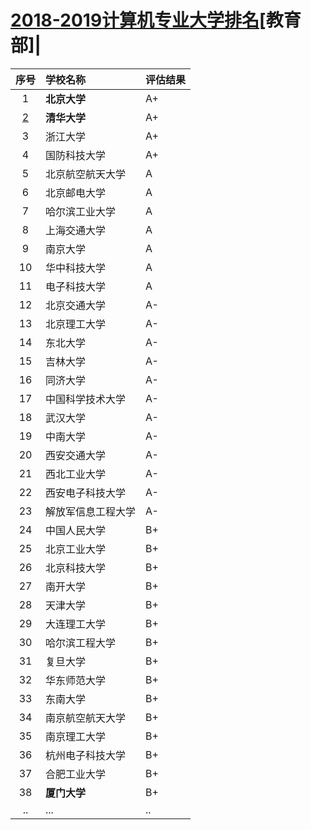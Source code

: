 # [2018-2019计算机专业大学排名](https://www.dxsbb.com/news/1797.html)[教育部]|

|序号|学校名称|评估结果|
|:---:|:------|:-------|
|1    |**北京大学**    |A+|
|[2](http://www.cs.tsinghua.edu.cn/)|**清华大学**    |A+|
|3    |浙江大学        |A+|
|4    |国防科技大学    |A+|
|5    |北京航空航天大学|A|
|6    |北京邮电大学    |A|
|7    |哈尔滨工业大学  |A|
|8    |上海交通大学    |A|
|9    |南京大学        |A|
|10   |华中科技大学    |A|
|11   |电子科技大学    |A|
|12   |北京交通大学    |A-|
|13   |北京理工大学    |A-|
|14   |东北大学        |A-|
|15   |吉林大学        |A-|
|16   |同济大学        |A-|
|17   |中国科学技术大学|A-|
|18   |武汉大学        |A-|
|19   |中南大学        |A-|
|20   |西安交通大学    |A-|
|21   |西北工业大学    |A-|
|22   |西安电子科技大学|A-|
|23   |解放军信息工程大学|A-|
|24   |中国人民大学    |B+|
|25   |北京工业大学    |B+|
|26   |北京科技大学    |B+|
|27   |南开大学        |B+|
|28   |天津大学        |B+|
|29   |大连理工大学    |B+|
|30   |哈尔滨工程大学  |B+|
|31   |复旦大学        |B+|
|32   |华东师范大学    |B+|
|33   |东南大学        |B+|
|34   |南京航空航天大学|B+|
|35   |南京理工大学    |B+|
|36   |杭州电子科技大学|B+|
|37   |合肥工业大学    |B+|
|38   |**厦门大学**    |B+|
|..   |...             |..|
